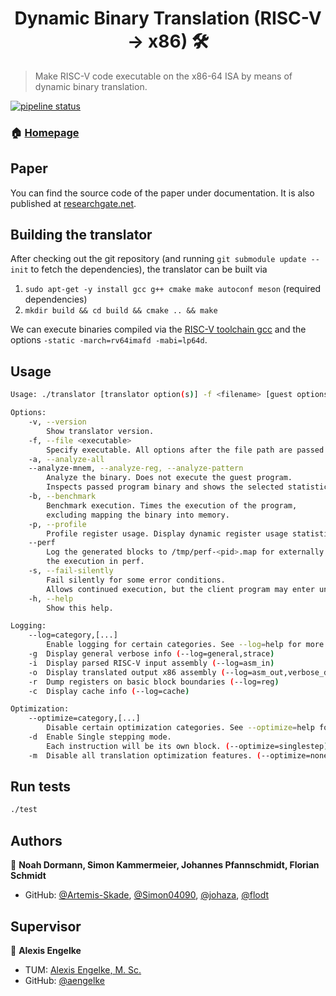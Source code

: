 <h1 align="center">Dynamic Binary Translation (RISC-V -> x86) 🛠</h1>
<p>
</p>

> Make RISC-V code executable on the x86-64 ISA by means of dynamic binary translation.

[![pipeline status](https://github.com/ria-jit/ria-jit/workflows/ria-jit/badge.svg?branch=master)](https://github.com/ria-jit/ria-jit/commits/master)

### 🏠 [Homepage](https://github.com/ria-jit/ria-jit)

## Paper
You can find the source code of the paper under documentation. It is also published at [researchgate.net](https://www.researchgate.net/publication/345180829_Dynamic_Binary_Translation_for_RISC-V_code_on_x86-64).

## Building the translator
After checking out the git repository (and running `git submodule update --init` to fetch the dependencies), the translator can be built via
1.  `sudo apt-get -y install gcc g++ cmake make autoconf meson` (required dependencies)
2.  `mkdir build && cd build && cmake .. && make`

We can execute binaries compiled via the [RISC-V toolchain gcc](https://github.com/riscv/riscv-gnu-toolchain) and the options `-static -march=rv64imafd -mabi=lp64d`.
## Usage

```sh
Usage: ./translator [translator option(s)] -f <filename> [guest options]

Options:
	-v, --version
		Show translator version.
	-f, --file <executable>
		Specify executable. All options after the file path are passed to the guest.
	-a, --analyze-all
	--analyze-mnem, --analyze-reg, --analyze-pattern
		Analyze the binary. Does not execute the guest program.
		Inspects passed program binary and shows the selected statistics.
	-b, --benchmark
		Benchmark execution. Times the execution of the program,
		excluding mapping the binary into memory.
	-p, --profile
		Profile register usage. Display dynamic register usage statistics.
	--perf
		Log the generated blocks to /tmp/perf-<pid>.map for externally profiling
		the execution in perf.
	-s, --fail-silently
		Fail silently for some error conditions.
		Allows continued execution, but the client program may enter undefined states.
	-h, --help
		Show this help.

Logging:
	--log=category,[...]
		Enable logging for certain categories. See --log=help for more info.
	-g	Display general verbose info (--log=general,strace)
	-i	Display parsed RISC-V input assembly (--log=asm_in)
	-o	Display translated output x86 assembly (--log=asm_out,verbose_disasm)
	-r	Dump registers on basic block boundaries (--log=reg)
	-c	Display cache info (--log=cache)

Optimization:
	--optimize=category,[...]
		Disable certain optimization categories. See --optimize=help for more info.
	-d	Enable Single stepping mode.
		Each instruction will be its own block. (--optimize=singlestep)
	-m	Disable all translation optimization features. (--optimize=none)
```

## Run tests

```sh
./test
```

## Authors

👤 **Noah Dormann, Simon Kammermeier, Johannes Pfannschmidt, Florian Schmidt**

* GitHub: [@Artemis-Skade](https://github.com/Artemis-Skade), [@Simon04090](https://github.com/Simon04090), [@johaza](https://github.com/johaza), [@flodt](https://github.com/flodt)

## Supervisor

👤 **Alexis Engelke**

* TUM: [Alexis Engelke, M. Sc.](https://www.in.tum.de/caps/mitarbeiter/engelke/)
* GitHub: [@aengelke](https://github.com/aengelke)